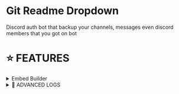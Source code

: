 # Git Readme Dropdown
Discord auth bot that backup your channels, messages even discord members that you got on bot

# ⭐ FEATURES

<details close>
<summary>Embed Builder</summary>
  <p>
` 📞 ` Default Embed:
![image](https://github.com/iLxlo/discord-authbot/assets/98545753/d41e7084-1fc0-4b80-969a-f23a1662d555)

` 🦈 ` Embed builder:
![image](https://github.com/iLxlo/discord-authbot/assets/98545753/1d1ca6d9-c60e-4fe1-bd27-c9cfa79d9a43)
  </p>
</details>

<details close>
<summary>🐞 ADVANCED LOGS</summary>
  <p>
` 📂  ` LOGS: 
![Discord_Es9Fh7ZGtl](https://github.com/iLxlo/discord-authbot/assets/98545753/699bb95a-6ef2-4ea2-8f1b-ac77f8b9b9f9)


 ` 👨‍💻  ` ABOUT BOT:
![image](https://github.com/iLxlo/discord-authbot/assets/98545753/26867315-1420-4910-8861-da8a329c9b58)
  </p>
</details>
